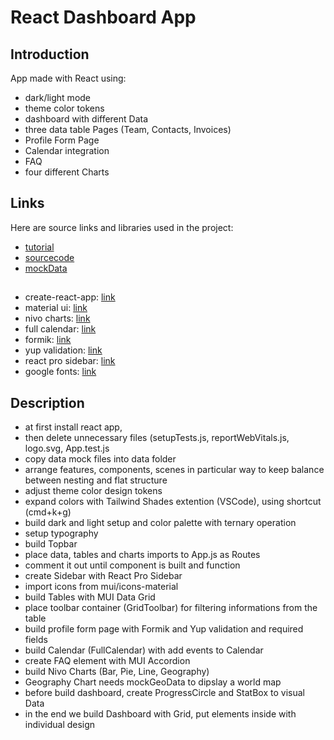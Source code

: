 # React Dashboard App

## Introduction

App made with React using:

- dark/light mode
- theme color tokens
- dashboard with different Data
- three data table Pages (Team, Contacts, Invoices)
- Profile Form Page
- Calendar integration
- FAQ
- four different Charts

## Links

Here are source links and libraries used in the project:

- [tutorial](https://www.youtube.com/watch?v=wYpCWwD1oz0)
- [sourcecode](https://github.com/ed-roh/react-admin-dashboard)
- [mockData](https://github.com/ed-roh/react-admin-dashboard/tree/master/src/data)

##

- create-react-app: [link](https://create-react-app.dev/)
- material ui: [link](https://mui.com/material-ui/getting-started/installation/)
- nivo charts: [link](https://nivo.rocks/components)
- full calendar: [link](https://fullcalendar.io/docs)
- formik: [link](https://formik.org/docs/overview#installation)
- yup validation: [link](https://github.com/jquense/yup)
- react pro sidebar: [link](https://github.com/azouaoui-med/react-pro-sidebar)
- google fonts: [link](https://fonts.google.com/)

## Description

- at first install react app,
- then delete unnecessary files (setupTests.js, reportWebVitals.js, logo.svg, App.test.js
- copy data mock files into data folder
- arrange features, components, scenes in particular way to keep balance between nesting and flat structure
- adjust theme color design tokens
- expand colors with Tailwind Shades extention (VSCode), using shortcut (cmd+k+g)
- build dark and light setup and color palette with ternary operation
- setup typography
- build Topbar
- place data, tables and charts imports to App.js as Routes
- comment it out until component is built and function
- create Sidebar with React Pro Sidebar
- import icons from mui/icons-material
- build Tables with MUI Data Grid
- place toolbar container (GridToolbar) for filtering informations from the table
- build profile form page with Formik and Yup validation and required fields
- build Calendar (FullCalendar) with add events to Calendar
- create FAQ element with MUI Accordion
- build Nivo Charts (Bar, Pie, Line, Geography)
- Geography Chart needs mockGeoData to dipslay a world map
- before build dashboard, create ProgressCircle and StatBox to visual Data
- in the end we build Dashboard with Grid, put elements inside with individual design
